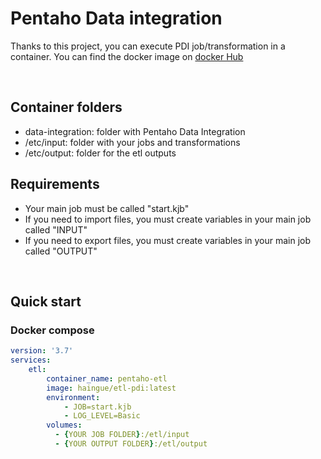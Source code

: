 # Pentaho Data integration
Thanks to this project, you can execute PDI job/transformation in a container.
You can find the docker image on [docker Hub](https://hub.docker.com/r/haingue/etl-pdi)

<br/>

## Container folders
  - data-integration: folder with Pentaho Data Integration
  - /etc/input: folder with your jobs and transformations 
  - /etc/output: folder for the etl outputs

## Requirements
- Your main job must be called "start.kjb"
- If you need to import files, you must create variables in your main job called "INPUT"
- If you need to export files, you must create variables in your main job called "OUTPUT"

<br/>


## Quick start
### Docker compose
```yaml
version: '3.7'
services:
    etl:
        container_name: pentaho-etl
        image: haingue/etl-pdi:latest
        environment:
            - JOB=start.kjb
            - LOG_LEVEL=Basic
        volumes:
          - {YOUR JOB FOLDER}:/etl/input
          - {YOUR OUTPUT FOLDER}:/etl/output
```
